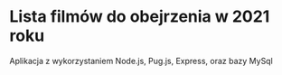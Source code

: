# Lista filmów do obejrzenia w 2021 roku

Aplikacja z wykorzystaniem Node.js, Pug.js, Express, oraz bazy MySql 
